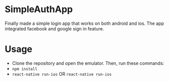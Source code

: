# SimpleAuthApp

Finally made a simple login app that works on both android and ios. The app integrated facebook and google sign in feature.

# Usage 

- Clone the repository and open the emulator. Then, run these commands:
- ```npm install```
- ```react-native run-ios```    OR   ```react-native run-ios```
